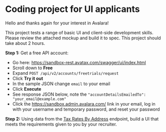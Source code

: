 # Coding project for UI applicants
Hello and thanks again for your interest in Avalara!

This project tests a range of basic UI and client-side development skills. Please review the attached mockup and build it to spec. This project should take about 2 hours.

**Step 1:** 
Get a free API account: 
- Go here: https://sandbox-rest.avatax.com/swagger/ui/index.html
- Scroll down to **Free**
- Expand `POST /api/v2/accounts/freetrials/request`
- Click **Try it out**
- In the sample JSON change `email` to your email
- Click **Execute**
- See response JSON below, note the `"accountDetailsEmailedTo": "your_email@example.com"`
- Click the https://sandbox.admin.avalara.com/ link in your email, log in with your username and temporary password, and reset your password

**Step 2:**
Using data from the [Tax Rates By Address](https://developer.avalara.com/api-reference/avatax/rest/v2/methods/Free/TaxRatesByAddress/) endpoint, build a UI that meets the requirements given to you by your recruiter.
